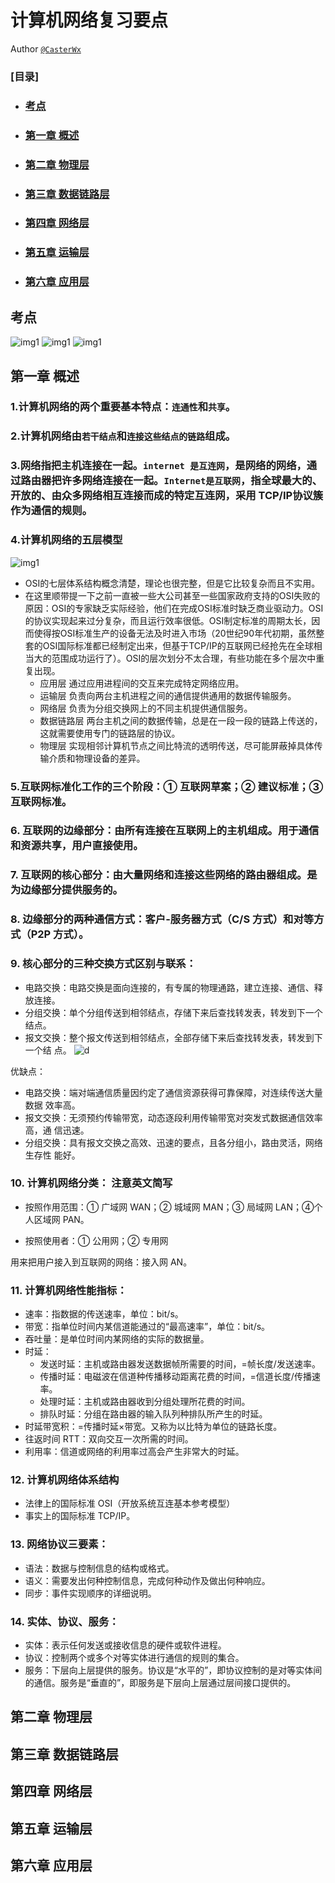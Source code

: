 # 计算机网络复习要点

Author [`@CasterWx`](https://github.com/CasterWx)

### [目录]
* ### [考点](#ch00)
* ### [第一章 概述](#ch01)
* ### [第二章 物理层](#ch02)
* ### [第三章 数据链路层](#ch03)
* ### [第四章 网络层](#ch04)
* ### [第五章 运输层](#ch05)
* ### [第六章 应用层](#ch06)

## <span id="ch00">考点</span>

![img1](img/1.jpg)
![img1](img/2.jpg)
![img1](img/3.jpg)

## <span id="ch01">第一章 概述</span>

### 1.计算机网络的两个重要基本特点：`连通性`和`共享`。

### 2.计算机网络由`若干结点`和`连接这些结点的链路`组成。

### 3.网络指把主机连接在一起。`internet 是互连网`，是网络的网络，通过路由器把许多网络连接在一起。`Internet是互联网`，指全球最大的、开放的、由众多网络相互连接而成的特定互连网，采用 TCP/IP协议簇作为通信的规则。

### 4.计算机网络的五层模型

![img1](img/4.png)

* OSI的七层体系结构概念清楚，理论也很完整，但是它比较复杂而且不实用。
* 在这里顺带提一下之前一直被一些大公司甚至一些国家政府支持的OSI失败的原因：OSI的专家缺乏实际经验，他们在完成OSI标准时缺乏商业驱动力。OSI的协议实现起来过分复杂，而且运行效率很低。OSI制定标准的周期太长，因而使得按OSI标准生产的设备无法及时进入市场（20世纪90年代初期，虽然整套的OSI国际标准都已经制定出来，但基于TCP/IP的互联网已经抢先在全球相当大的范围成功运行了）。OSI的层次划分不太合理，有些功能在多个层次中重复出现。
    * 应用层 通过应用进程间的交互来完成特定网络应用。
    * 运输层 负责向两台主机进程之间的通信提供通用的数据传输服务。
    * 网络层 负责为分组交换网上的不同主机提供通信服务。
    * 数据链路层 两台主机之间的数据传输，总是在一段一段的链路上传送的，这就需要使用专门的链路层的协议。
    * 物理层 实现相邻计算机节点之间比特流的透明传送，尽可能屏蔽掉具体传输介质和物理设备的差异。

### 5.互联网标准化工作的三个阶段：① 互联网草案；② 建议标准；③ 互联网标准。

### 6. 互联网的边缘部分：由所有连接在互联网上的主机组成。用于通信和资源共享，用户直接使用。

### 7. 互联网的核心部分：由大量网络和连接这些网络的路由器组成。是为边缘部分提供服务的。

### 8. 边缘部分的两种通信方式：客户-服务器方式（C/S 方式）和对等方式（P2P 方式）。

### 9. 核心部分的三种交换方式区别与联系：

* 电路交换：电路交换是面向连接的，有专属的物理通路，建立连接、通信、释放连接。
* 分组交换：单个分组传送到相邻结点，存储下来后查找转发表，转发到下一个结点。
* 报文交换：整个报文传送到相邻结点，全部存储下来后查找转发表，转发到下一个结
点。
![d](img/5.png)

优缺点：
* 电路交换：端对端通信质量因约定了通信资源获得可靠保障，对连续传送大量数据
效率高。
* 报文交换：无须预约传输带宽，动态逐段利用传输带宽对突发式数据通信效率高，通
信迅速。
* 分组交换：具有报文交换之高效、迅速的要点，且各分组小，路由灵活，网络生存性
能好。

### 10. 计算机网络分类： 注意英文简写

* 按照作用范围：① 广域网 WAN；② 城域网 MAN；③ 局域网 LAN；④个人区域网 PAN。

* 按照使用者：① 公用网；② 专用网

用来把用户接入到互联网的网络：接入网 AN。

### 11. 计算机网络性能指标：

* 速率：指数据的传送速率，单位：bit/s。
* 带宽：指单位时间内某信道能通过的“最高速率”，单位：bit/s。
* 吞吐量：是单位时间内某网络的实际的数据量。
* 时延：
  * 发送时延：主机或路由器发送数据帧所需要的时间，=帧长度/发送速率。
  * 传播时延：电磁波在信道种传播移动距离花费的时间，=信道长度/传播速率。
  * 处理时延：主机或路由器收到分组处理所花费的时间。
  * 排队时延：分组在路由器的输入队列种排队所产生的时延。
* 时延带宽积：=传播时延×带宽。又称为以比特为单位的链路长度。
* 往返时间 RTT：双向交互一次所需的时间。
* 利用率：信道或网络的利用率过高会产生非常大的时延。

### 12. 计算机网络体系结构

* 法律上的国际标准 OSI（开放系统互连基本参考模型）
* 事实上的国际标准 TCP/IP。

### 13. 网络协议三要素：

* 语法：数据与控制信息的结构或格式。
* 语义：需要发出何种控制信息，完成何种动作及做出何种响应。
* 同步：事件实现顺序的详细说明。

### 14. 实体、协议、服务：

* 实体：表示任何发送或接收信息的硬件或软件进程。
* 协议：控制两个或多个对等实体进行通信的规则的集合。
* 服务：下层向上层提供的服务。协议是“水平的”，即协议控制的是对等实体间的通信。服务是“垂直的”，即服务是下层向上层通过层间接口提供的。

## <span id="ch02">第二章 物理层</span>

## <span id="ch03">第三章 数据链路层</span>

## <span id="ch04">第四章 网络层</span>

## <span id="ch05">第五章 运输层</span>

## <span id="ch06">第六章 应用层</span>